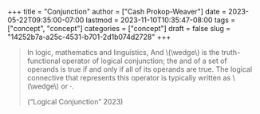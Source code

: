 +++
title = "Conjunction"
author = ["Cash Prokop-Weaver"]
date = 2023-05-22T09:35:00-07:00
lastmod = 2023-11-10T10:35:47-08:00
tags = ["concept", "concept"]
categories = ["concept"]
draft = false
slug = "14252b7a-a25c-4531-b701-2d1b074d2728"
+++

> In logic, mathematics and linguistics, And \\(\wedge\\) is the truth-functional operator of logical conjunction; the and of a set of operands is true if and only if all of its operands are true. The logical connective that represents this operator is typically written as \\(\wedge\\) or ⋅.
>
> (“Logical Conjunction” 2023)
